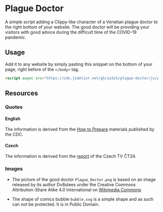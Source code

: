 # Plague Doctor #

A simple script adding a Clippy-like character of a Venetian plague doctor to the right bottom of your website. The good doctor will be providing your visitors with good advice during the difficult time of the COVID-19 pandemic.

## Usage ##

Add it to any website by simply pasting this snippet on the bottom of your page, right before of the `</body>` tag.


```html
<script async src="https://cdn.jsdelivr.net/gh/aidik/plague-doctor/js/plague-doctor.min.js"></script>
```

## Resources ##

### Quotes ###

#### English ####
The information is derived from the [How to Prepare](https://www.cdc.gov/coronavirus/2019-ncov/prepare/index.html) materials published by the CDC.

#### Czech ####
The information is derived from the [report](https://ct24.ceskatelevize.cz/veda/3061218-pravidla-pro-snizeni-rizika-infekce-koronavirem-neni-je-tezke-dodrzovat-a-muzou) of the Czech TV ČT24.

### Images ###
- The picture of the good doctor `Plague_Doctor.png` is based on an image released by its author Dv8stees under the Creative Commons Attribution-Share Alike 4.0 International on [Wikimedia Commons](https://commons.wikimedia.org/wiki/File:Doctor_Schnabel_of_Rome_(Plague_Doctor).png)

- The shape of comics bubble `bubble.svg` is a simple shape and as such can not be protected. It is in Public Domain.